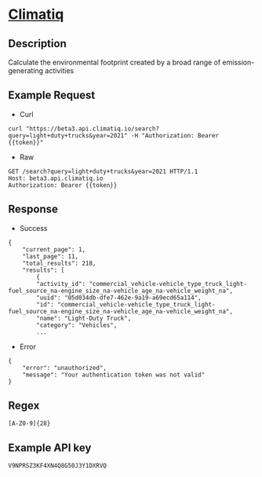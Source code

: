 # [Climatiq](https://docs.climatiq.io/)

## __Description__
Calculate the environmental footprint created by a broad range of emission-generating activities

## __Example Request__
* Curl
```
curl "https://beta3.api.climatiq.io/search?query=light+duty+trucks&year=2021" -H "Authorization: Bearer {{token}}"
```

* Raw
```
GET /search?query=light+duty+trucks&year=2021 HTTP/1.1
Host: beta3.api.climatiq.io
Authorization: Bearer {{token}}
```

## __Response__
* Success
```
{
    "current_page": 1,
    "last_page": 11,
    "total_results": 218,
    "results": [
        {
        "activity_id": "commercial_vehicle-vehicle_type_truck_light-fuel_source_na-engine_size_na-vehicle_age_na-vehicle_weight_na",
        "uuid": "05d034db-dfe7-462e-9a19-a69ecd65a114",
        "id": "commercial_vehicle-vehicle_type_truck_light-fuel_source_na-engine_size_na-vehicle_age_na-vehicle_weight_na",
        "name": "Light-Duty Truck",
        "category": "Vehicles",
        ...
```
* Error
```
{
    "error": "unauthorized",
    "message": "Your authentication token was not valid"
}
```
## __Regex__
```
[A-Z0-9]{28}
```

## __Example API key__
```
V9NPRSZ3KF4XN4Q8G50J3Y1DXRVQ
```